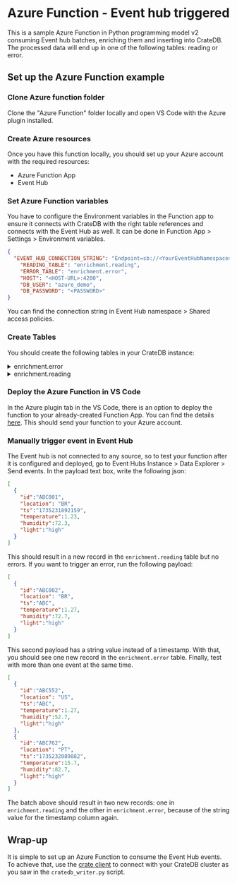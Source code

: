 # Azure Function - Event hub triggered

This is a sample Azure Function in Python programming model v2 consuming Event hub batches, enriching them and inserting into CrateDB. The processed data will end up in one of the following tables: reading or error. 

## Set up the Azure Function example

### Clone Azure function folder
Clone the "Azure Function" folder locally and open VS Code with the Azure plugin installed.

### Create Azure resources
Once you have this function locally, you should set up your Azure account with the required resources:

- Azure Function App
- Event Hub

### Set Azure Function variables
You have to configure the Environment variables in the Function app to ensure it connects with CrateDB with the right table references and connects with the Event Hub as well. It can be done in Function App > Settings > Environment variables.
```json
{
  "EVENT_HUB_CONNECTION_STRING": "Endpoint=sb://<YourEventHubNamespace>.servicebus.windows.net/;SharedAccessKeyName=<YourPolicyName>;SharedAccessKey=<YourKey>",
    "READING_TABLE": "enrichment.reading",
    "ERROR_TABLE": "enrichment.error",
    "HOST": "<HOST-URL>:4200",
    "DB_USER": "azure_demo",
    "DB_PASSWORD": "<PASSWORD>"
}
  ```
You can find the connection string in Event Hub namespace > Shared access policies.

### Create Tables
You should create the following tables in your CrateDB instance:

<details>
  <summary>enrichment.error</summary>

  ```sql
  
CREATE TABLE IF NOT EXISTS "enrichment"."error" (
   "error" OBJECT(IGNORED),
   "payload" OBJECT(IGNORED),
   "insert_ts" TIMESTAMP WITH TIME ZONE,
   "type" TEXT
)
  ```
</details>
<details>
  <summary>enrichment.reading</summary>

  ```sql
  
CREATE TABLE IF NOT EXISTS "enrichment"."reading" (
   "location" TEXT,
   "sensor_id" TEXT,
   "reading_ts" TIMESTAMP WITHOUT TIME ZONE,
   "reading" OBJECT(DYNAMIC),
   "insert_ts" TIMESTAMP WITHOUT TIME ZONE
)
  ```
</details>

### Deploy the Azure Function in VS Code
In the Azure plugin tab in the VS Code, there is an option to deploy the function to your already-created Function App. You can find the details [here](https://learn.microsoft.com/en-us/azure/azure-functions/functions-develop-vs-code?tabs=node-v4%2Cpython-v2%2Cisolated-process%2Cquick-create&pivots=programming-language-python#republish-project-files). This should send your function to your Azure account.

### Manually trigger event in Event Hub
The Event hub is not connected to any source, so to test your function after it is configured and deployed, go to Event Hubs Instance > Data Explorer > Send events. In the payload text box, write the following json:
```json
[
  {
    "id":"ABC001",
    "location": "BR",
    "ts":"1735231892159",
    "temperature":1.23,
    "humidity":72.3,
    "light":"high"
  }
]
  ```
This should result in a new record in the `enrichment.reading` table but no errors.
If you want to trigger an error, run the following payload:
```json
[
  {
    "id":"ABC002",
    "location": "BR",
    "ts":"ABC",
    "temperature":1.27,
    "humidity":72.7,
    "light":"high"
  }
]
  ```
This second payload has a string value instead of a timestamp. With that, you should see one new record in the `enrichment.error` table. Finally, test with more than one event at the same time.

```json
[
  {
    "id":"ABC552",
    "location": "US",
    "ts":"ABC",
    "temperature":1.27,
    "humidity":52.7,
    "light":"high"
  },
  {
    "id":"ABC762",
    "location": "PT",
    "ts":"1735232089882",
    "temperature":15.7,
    "humidity":82.7,
    "light":"high"
  }
]
  ```
The batch above should result in two new records: one in `enrichment.reading` and the other in `enrichment.error`, because of the string value for the timestamp column again.

## Wrap-up
It is simple to set up an Azure Function to consume the Event Hub events. To achieve that, use the [crate client](https://cratedb.com/docs/python/en/latest/index.html) to connect with your CrateDB cluster as you saw in the `cratedb_writer.py` script.